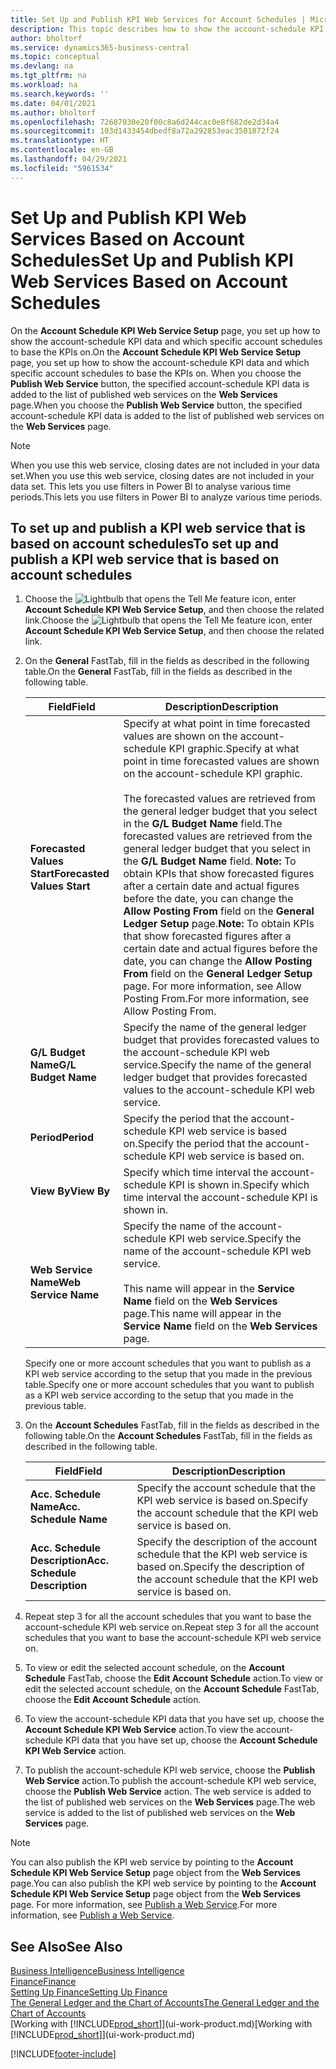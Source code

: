```yaml
---
title: Set Up and Publish KPI Web Services for Account Schedules | Microsoft Docs
description: This topic describes how to show the account-schedule KPI data based on specific account schedules.
author: bholtorf
ms.service: dynamics365-business-central
ms.topic: conceptual
ms.devlang: na
ms.tgt_pltfrm: na
ms.workload: na
ms.search.keywords: ''
ms.date: 04/01/2021
ms.author: bholtorf
ms.openlocfilehash: 72687930e20f00c8a6d244cac0e8f682de2d34a4
ms.sourcegitcommit: 103d1433454dbedf8a72a292853eac3501872f24
ms.translationtype: HT
ms.contentlocale: en-GB
ms.lasthandoff: 04/29/2021
ms.locfileid: "5961534"
---
```

# <a name="set-up-and-publish-kpi-web-services-based-on-account-schedules"></a><span data-ttu-id="2ee97-103">Set Up and Publish KPI Web Services Based on Account Schedules</span><span class="sxs-lookup"><span data-stu-id="2ee97-103">Set Up and Publish KPI Web Services Based on Account Schedules</span></span>
<span data-ttu-id="2ee97-104">On the **Account Schedule KPI Web Service Setup** page, you set up how to show the account-schedule KPI data and which specific account schedules to base the KPIs on.</span><span class="sxs-lookup"><span data-stu-id="2ee97-104">On the **Account Schedule KPI Web Service Setup** page, you set up how to show the account-schedule KPI data and which specific account schedules to base the KPIs on.</span></span> <span data-ttu-id="2ee97-105">When you choose the **Publish Web Service** button, the specified account-schedule KPI data is added to the list of published web services on the **Web Services** page.</span><span class="sxs-lookup"><span data-stu-id="2ee97-105">When you choose the **Publish Web Service** button, the specified account-schedule KPI data is added to the list of published web services on the **Web Services** page.</span></span>  

> [!NOTE]
> <span data-ttu-id="2ee97-106">When you use this web service, closing dates are not included in your data set.</span><span class="sxs-lookup"><span data-stu-id="2ee97-106">When you use this web service, closing dates are not included in your data set.</span></span> <span data-ttu-id="2ee97-107">This lets you use filters in Power BI to analyse various time periods.</span><span class="sxs-lookup"><span data-stu-id="2ee97-107">This lets you use filters in Power BI to analyze various time periods.</span></span>

## <a name="to-set-up-and-publish-a-kpi-web-service-that-is-based-on-account-schedules"></a><span data-ttu-id="2ee97-108">To set up and publish a KPI web service that is based on account schedules</span><span class="sxs-lookup"><span data-stu-id="2ee97-108">To set up and publish a KPI web service that is based on account schedules</span></span>  
1.  <span data-ttu-id="2ee97-109">Choose the ![Lightbulb that opens the Tell Me feature](media/ui-search/search_small.png "Tell me what you want to do") icon, enter **Account Schedule KPI Web Service Setup**, and then choose the related link.</span><span class="sxs-lookup"><span data-stu-id="2ee97-109">Choose the ![Lightbulb that opens the Tell Me feature](media/ui-search/search_small.png "Tell me what you want to do") icon, enter **Account Schedule KPI Web Service Setup**, and then choose the related link.</span></span>  
2.  <span data-ttu-id="2ee97-110">On the **General** FastTab, fill in the fields as described in the following table.</span><span class="sxs-lookup"><span data-stu-id="2ee97-110">On the **General** FastTab, fill in the fields as described in the following table.</span></span>  

    |<span data-ttu-id="2ee97-111">Field</span><span class="sxs-lookup"><span data-stu-id="2ee97-111">Field</span></span>|<span data-ttu-id="2ee97-112">Description</span><span class="sxs-lookup"><span data-stu-id="2ee97-112">Description</span></span>|  
    |---------------------------------|---------------------------------------|  
    |<span data-ttu-id="2ee97-113">**Forecasted Values Start**</span><span class="sxs-lookup"><span data-stu-id="2ee97-113">**Forecasted Values Start**</span></span>|<span data-ttu-id="2ee97-114">Specify at what point in time forecasted values are shown on the account-schedule KPI graphic.</span><span class="sxs-lookup"><span data-stu-id="2ee97-114">Specify at what point in time forecasted values are shown on the account-schedule KPI graphic.</span></span><br /><br /> <span data-ttu-id="2ee97-115">The forecasted values are retrieved from the general ledger budget that you select in the **G/L Budget Name** field.</span><span class="sxs-lookup"><span data-stu-id="2ee97-115">The forecasted values are retrieved from the general ledger budget that you select in the **G/L Budget Name** field.</span></span> <span data-ttu-id="2ee97-116">**Note:**  To obtain KPIs that show forecasted figures after a certain date and actual figures before the date, you can change the **Allow Posting From** field on the **General Ledger Setup** page.</span><span class="sxs-lookup"><span data-stu-id="2ee97-116">**Note:**  To obtain KPIs that show forecasted figures after a certain date and actual figures before the date, you can change the **Allow Posting From** field on the **General Ledger Setup** page.</span></span> <span data-ttu-id="2ee97-117">For more information, see Allow Posting From.</span><span class="sxs-lookup"><span data-stu-id="2ee97-117">For more information, see Allow Posting From.</span></span>|  
    |<span data-ttu-id="2ee97-118">**G/L Budget Name**</span><span class="sxs-lookup"><span data-stu-id="2ee97-118">**G/L Budget Name**</span></span>|<span data-ttu-id="2ee97-119">Specify the name of the general ledger budget that provides forecasted values to the account-schedule KPI web service.</span><span class="sxs-lookup"><span data-stu-id="2ee97-119">Specify the name of the general ledger budget that provides forecasted values to the account-schedule KPI web service.</span></span>|  
    |<span data-ttu-id="2ee97-120">**Period**</span><span class="sxs-lookup"><span data-stu-id="2ee97-120">**Period**</span></span>|<span data-ttu-id="2ee97-121">Specify the period that the account-schedule KPI web service is based on.</span><span class="sxs-lookup"><span data-stu-id="2ee97-121">Specify the period that the account-schedule KPI web service is based on.</span></span>|  
    |<span data-ttu-id="2ee97-122">**View By**</span><span class="sxs-lookup"><span data-stu-id="2ee97-122">**View By**</span></span>|<span data-ttu-id="2ee97-123">Specify which time interval the account-schedule KPI is shown in.</span><span class="sxs-lookup"><span data-stu-id="2ee97-123">Specify which time interval the account-schedule KPI is shown in.</span></span>|  
    |<span data-ttu-id="2ee97-124">**Web Service Name**</span><span class="sxs-lookup"><span data-stu-id="2ee97-124">**Web Service Name**</span></span>|<span data-ttu-id="2ee97-125">Specify the name of the account-schedule KPI web service.</span><span class="sxs-lookup"><span data-stu-id="2ee97-125">Specify the name of the account-schedule KPI web service.</span></span><br /><br /> <span data-ttu-id="2ee97-126">This name will appear in the **Service Name** field on the **Web Services** page.</span><span class="sxs-lookup"><span data-stu-id="2ee97-126">This name will appear in the **Service Name** field on the **Web Services** page.</span></span>|  

    <span data-ttu-id="2ee97-127">Specify one or more account schedules that you want to publish as a KPI web service according to the setup that you made in the previous table.</span><span class="sxs-lookup"><span data-stu-id="2ee97-127">Specify one or more account schedules that you want to publish as a KPI web service according to the setup that you made in the previous table.</span></span>  

3.  <span data-ttu-id="2ee97-128">On the **Account Schedules** FastTab, fill in the fields as described in the following table.</span><span class="sxs-lookup"><span data-stu-id="2ee97-128">On the **Account Schedules** FastTab, fill in the fields as described in the following table.</span></span>  

    |<span data-ttu-id="2ee97-129">Field</span><span class="sxs-lookup"><span data-stu-id="2ee97-129">Field</span></span>|<span data-ttu-id="2ee97-130">Description</span><span class="sxs-lookup"><span data-stu-id="2ee97-130">Description</span></span>|  
    |---------------------------------|---------------------------------------|  
    |<span data-ttu-id="2ee97-131">**Acc. Schedule Name**</span><span class="sxs-lookup"><span data-stu-id="2ee97-131">**Acc. Schedule Name**</span></span>|<span data-ttu-id="2ee97-132">Specify the account schedule that the KPI web service is based on.</span><span class="sxs-lookup"><span data-stu-id="2ee97-132">Specify the account schedule that the KPI web service is based on.</span></span>|  
    |<span data-ttu-id="2ee97-133">**Acc. Schedule Description**</span><span class="sxs-lookup"><span data-stu-id="2ee97-133">**Acc. Schedule Description**</span></span>|<span data-ttu-id="2ee97-134">Specify the description of the account schedule that the KPI web service is based on.</span><span class="sxs-lookup"><span data-stu-id="2ee97-134">Specify the description of the account schedule that the KPI web service is based on.</span></span>|  

4.  <span data-ttu-id="2ee97-135">Repeat step 3 for all the account schedules that you want to base the account-schedule KPI web service on.</span><span class="sxs-lookup"><span data-stu-id="2ee97-135">Repeat step 3 for all the account schedules that you want to base the account-schedule KPI web service on.</span></span>  
5.  <span data-ttu-id="2ee97-136">To view or edit the selected account schedule, on the **Account Schedule** FastTab, choose the **Edit Account Schedule** action.</span><span class="sxs-lookup"><span data-stu-id="2ee97-136">To view or edit the selected account schedule, on the **Account Schedule** FastTab, choose the **Edit Account Schedule** action.</span></span>  
6.  <span data-ttu-id="2ee97-137">To view the account-schedule KPI data that you have set up, choose the **Account Schedule KPI Web Service** action.</span><span class="sxs-lookup"><span data-stu-id="2ee97-137">To view the account-schedule KPI data that you have set up, choose the **Account Schedule KPI Web Service** action.</span></span>  
7.  <span data-ttu-id="2ee97-138">To publish the account-schedule KPI web service, choose the **Publish Web Service** action.</span><span class="sxs-lookup"><span data-stu-id="2ee97-138">To publish the account-schedule KPI web service, choose the **Publish Web Service** action.</span></span> <span data-ttu-id="2ee97-139">The web service is added to the list of published web services on the **Web Services** page.</span><span class="sxs-lookup"><span data-stu-id="2ee97-139">The web service is added to the list of published web services on the **Web Services** page.</span></span>  

> [!NOTE]  
>  <span data-ttu-id="2ee97-140">You can also publish the KPI web service by pointing to the **Account Schedule KPI Web Service Setup** page object from the **Web Services** page.</span><span class="sxs-lookup"><span data-stu-id="2ee97-140">You can also publish the KPI web service by pointing to the **Account Schedule KPI Web Service Setup** page object from the **Web Services** page.</span></span> <span data-ttu-id="2ee97-141">For more information, see [Publish a Web Service](across-how-publish-web-service.md).</span><span class="sxs-lookup"><span data-stu-id="2ee97-141">For more information, see [Publish a Web Service](across-how-publish-web-service.md).</span></span>  

## <a name="see-also"></a><span data-ttu-id="2ee97-142">See Also</span><span class="sxs-lookup"><span data-stu-id="2ee97-142">See Also</span></span>  
[<span data-ttu-id="2ee97-143">Business Intelligence</span><span class="sxs-lookup"><span data-stu-id="2ee97-143">Business Intelligence</span></span>](bi.md)  
[<span data-ttu-id="2ee97-144">Finance</span><span class="sxs-lookup"><span data-stu-id="2ee97-144">Finance</span></span>](finance.md)  
[<span data-ttu-id="2ee97-145">Setting Up Finance</span><span class="sxs-lookup"><span data-stu-id="2ee97-145">Setting Up Finance</span></span>](finance-setup-finance.md)  
[<span data-ttu-id="2ee97-146">The General Ledger and the Chart of Accounts</span><span class="sxs-lookup"><span data-stu-id="2ee97-146">The General Ledger and the Chart of Accounts</span></span>](finance-general-ledger.md)  
<span data-ttu-id="2ee97-147">[Working with [!INCLUDE[prod_short](includes/prod_short.md)]](ui-work-product.md)</span><span class="sxs-lookup"><span data-stu-id="2ee97-147">[Working with [!INCLUDE[prod_short](includes/prod_short.md)]](ui-work-product.md)</span></span>


[!INCLUDE[footer-include](includes/footer-banner.md)]